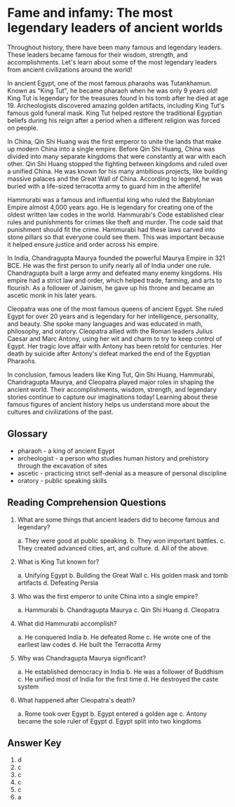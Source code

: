 # Fame and infamy: The most legendary leaders of ancient worlds

Throughout history, there have been many famous and legendary leaders. These leaders became famous for their wisdom, strength, and accomplishments. Let's learn about some of the most legendary leaders from ancient civilizations around the world!

In ancient Egypt, one of the most famous pharaohs was Tutankhamun. Known as "King Tut", he became pharaoh when he was only 9 years old! King Tut is legendary for the treasures found in his tomb after he died at age 19. Archeologists discovered amazing golden artifacts, including King Tut's famous gold funeral mask. King Tut helped restore the traditional Egyptian beliefs during his reign after a period when a different religion was forced on people.

In China, Qin Shi Huang was the first emperor to unite the lands that make up modern China into a single empire. Before Qin Shi Huang, China was divided into many separate kingdoms that were constantly at war with each other. Qin Shi Huang stopped the fighting between kingdoms and ruled over a unified China. He was known for his many ambitious projects, like building massive palaces and the Great Wall of China. According to legend, he was buried with a life-sized terracotta army to guard him in the afterlife!

Hammurabi was a famous and influential king who ruled the Babylonian Empire almost 4,000 years ago. He is legendary for creating one of the oldest written law codes in the world. Hammurabi's Code established clear rules and punishments for crimes like theft and murder. The code said that punishment should fit the crime. Hammurabi had these laws carved into stone pillars so that everyone could see them. This was important because it helped ensure justice and order across his empire.

In India, Chandragupta Maurya founded the powerful Maurya Empire in 321 BCE. He was the first person to unify nearly all of India under one rule. Chandragupta built a large army and defeated many enemy kingdoms. His empire had a strict law and order, which helped trade, farming, and arts to flourish. As a follower of Jainism, he gave up his throne and became an ascetic monk in his later years.

Cleopatra was one of the most famous queens of ancient Egypt. She ruled Egypt for over 20 years and is legendary for her intelligence, personality, and beauty. She spoke many languages and was educated in math, philosophy, and oratory. Cleopatra allied with the Roman leaders Julius Caesar and Marc Antony, using her wit and charm to try to keep control of Egypt. Her tragic love affair with Antony has been retold for centuries. Her death by suicide after Antony's defeat marked the end of the Egyptian Pharaohs.

In conclusion, famous leaders like King Tut, Qin Shi Huang, Hammurabi, Chandragupta Maurya, and Cleopatra played major roles in shaping the ancient world. Their accomplishments, wisdom, strength, and legendary stories continue to capture our imaginations today! Learning about these famous figures of ancient history helps us understand more about the cultures and civilizations of the past.

## Glossary

- pharaoh - a king of ancient Egypt
- archeologist - a person who studies human history and prehistory through the excavation of sites
- ascetic - practicing strict self-denial as a measure of personal discipline
- oratory - public speaking skills

## Reading Comprehension Questions

1. What are some things that ancient leaders did to become famous and legendary?

   a. They were good at public speaking.
   b. They won important battles.
   c. They created advanced cities, art, and culture.
   d. All of the above.

2. What is King Tut known for?

   a. Unifying Egypt
   b. Building the Great Wall
   c. His golden mask and tomb artifacts
   d. Defeating Persia

3. Who was the first emperor to unite China into a single empire?

   a. Hammurabi
   b. Chandragupta Maurya
   c. Qin Shi Huang
   d. Cleopatra

4. What did Hammurabi accomplish?

   a. He conquered India
   b. He defeated Rome
   c. He wrote one of the earliest law codes
   d. He built the Terracotta Army

5. Why was Chandragupta Maurya significant?

   a. He established democracy in India
   b. He was a follower of Buddhism
   c. He unified most of India for the first time
   d. He destroyed the caste system

6. What happened after Cleopatra's death?

   a. Rome took over Egypt
   b. Egypt entered a golden age
   c. Antony became the sole ruler of Egypt
   d. Egypt split into two kingdoms

## Answer Key

1. d
2. c
3. c
4. c
5. c
6. a
